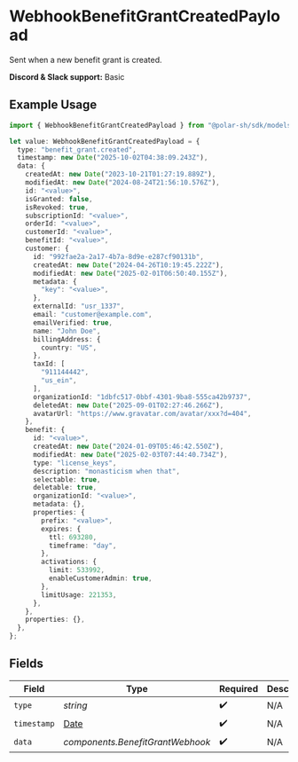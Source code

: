 # WebhookBenefitGrantCreatedPayload

Sent when a new benefit grant is created.

**Discord & Slack support:** Basic

## Example Usage

```typescript
import { WebhookBenefitGrantCreatedPayload } from "@polar-sh/sdk/models/components/webhookbenefitgrantcreatedpayload.js";

let value: WebhookBenefitGrantCreatedPayload = {
  type: "benefit_grant.created",
  timestamp: new Date("2025-10-02T04:38:09.243Z"),
  data: {
    createdAt: new Date("2023-10-21T01:27:19.889Z"),
    modifiedAt: new Date("2024-08-24T21:56:10.576Z"),
    id: "<value>",
    isGranted: false,
    isRevoked: true,
    subscriptionId: "<value>",
    orderId: "<value>",
    customerId: "<value>",
    benefitId: "<value>",
    customer: {
      id: "992fae2a-2a17-4b7a-8d9e-e287cf90131b",
      createdAt: new Date("2024-04-26T10:19:45.222Z"),
      modifiedAt: new Date("2025-02-01T06:50:40.155Z"),
      metadata: {
        "key": "<value>",
      },
      externalId: "usr_1337",
      email: "customer@example.com",
      emailVerified: true,
      name: "John Doe",
      billingAddress: {
        country: "US",
      },
      taxId: [
        "911144442",
        "us_ein",
      ],
      organizationId: "1dbfc517-0bbf-4301-9ba8-555ca42b9737",
      deletedAt: new Date("2025-09-01T02:27:46.266Z"),
      avatarUrl: "https://www.gravatar.com/avatar/xxx?d=404",
    },
    benefit: {
      id: "<value>",
      createdAt: new Date("2024-01-09T05:46:42.550Z"),
      modifiedAt: new Date("2025-02-03T07:44:40.734Z"),
      type: "license_keys",
      description: "monasticism when that",
      selectable: true,
      deletable: true,
      organizationId: "<value>",
      metadata: {},
      properties: {
        prefix: "<value>",
        expires: {
          ttl: 693280,
          timeframe: "day",
        },
        activations: {
          limit: 533992,
          enableCustomerAdmin: true,
        },
        limitUsage: 221353,
      },
    },
    properties: {},
  },
};
```

## Fields

| Field                                                                                         | Type                                                                                          | Required                                                                                      | Description                                                                                   | Example                                                                                       |
| --------------------------------------------------------------------------------------------- | --------------------------------------------------------------------------------------------- | --------------------------------------------------------------------------------------------- | --------------------------------------------------------------------------------------------- | --------------------------------------------------------------------------------------------- |
| `type`                                                                                        | *string*                                                                                      | :heavy_check_mark:                                                                            | N/A                                                                                           | benefit_grant.created                                                                         |
| `timestamp`                                                                                   | [Date](https://developer.mozilla.org/en-US/docs/Web/JavaScript/Reference/Global_Objects/Date) | :heavy_check_mark:                                                                            | N/A                                                                                           |                                                                                               |
| `data`                                                                                        | *components.BenefitGrantWebhook*                                                              | :heavy_check_mark:                                                                            | N/A                                                                                           |                                                                                               |